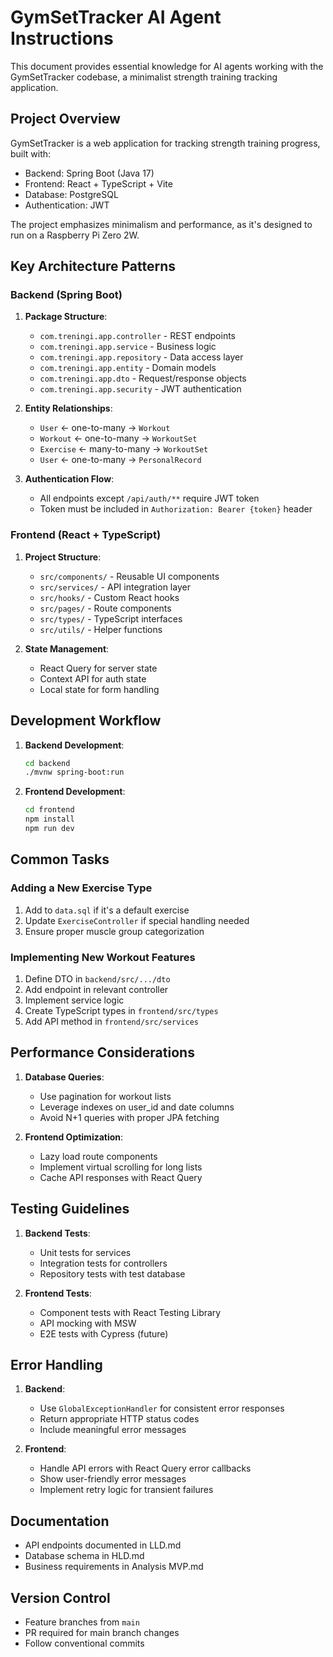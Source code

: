 # GymSetTracker AI Agent Instructions

This document provides essential knowledge for AI agents working with the GymSetTracker codebase, a minimalist strength training tracking application.

## Project Overview

GymSetTracker is a web application for tracking strength training progress, built with:
- Backend: Spring Boot (Java 17)
- Frontend: React + TypeScript + Vite
- Database: PostgreSQL
- Authentication: JWT

The project emphasizes minimalism and performance, as it's designed to run on a Raspberry Pi Zero 2W.

## Key Architecture Patterns

### Backend (Spring Boot)

1. **Package Structure**:
   - `com.treningi.app.controller` - REST endpoints
   - `com.treningi.app.service` - Business logic
   - `com.treningi.app.repository` - Data access layer
   - `com.treningi.app.entity` - Domain models
   - `com.treningi.app.dto` - Request/response objects
   - `com.treningi.app.security` - JWT authentication

2. **Entity Relationships**:
   - `User` ← one-to-many → `Workout`
   - `Workout` ← one-to-many → `WorkoutSet`
   - `Exercise` ← many-to-many → `WorkoutSet`
   - `User` ← one-to-many → `PersonalRecord`

3. **Authentication Flow**:
   - All endpoints except `/api/auth/**` require JWT token
   - Token must be included in `Authorization: Bearer {token}` header

### Frontend (React + TypeScript)

1. **Project Structure**:
   - `src/components/` - Reusable UI components
   - `src/services/` - API integration layer
   - `src/hooks/` - Custom React hooks
   - `src/pages/` - Route components
   - `src/types/` - TypeScript interfaces
   - `src/utils/` - Helper functions

2. **State Management**:
   - React Query for server state
   - Context API for auth state
   - Local state for form handling

## Development Workflow

1. **Backend Development**:
   ```bash
   cd backend
   ./mvnw spring-boot:run
   ```

2. **Frontend Development**:
   ```bash
   cd frontend
   npm install
   npm run dev
   ```

## Common Tasks

### Adding a New Exercise Type

1. Add to `data.sql` if it's a default exercise
2. Update `ExerciseController` if special handling needed
3. Ensure proper muscle group categorization

### Implementing New Workout Features

1. Define DTO in `backend/src/.../dto`
2. Add endpoint in relevant controller
3. Implement service logic
4. Create TypeScript types in `frontend/src/types`
5. Add API method in `frontend/src/services`

## Performance Considerations

1. **Database Queries**:
   - Use pagination for workout lists
   - Leverage indexes on user_id and date columns
   - Avoid N+1 queries with proper JPA fetching

2. **Frontend Optimization**:
   - Lazy load route components
   - Implement virtual scrolling for long lists
   - Cache API responses with React Query

## Testing Guidelines

1. **Backend Tests**:
   - Unit tests for services
   - Integration tests for controllers
   - Repository tests with test database

2. **Frontend Tests**:
   - Component tests with React Testing Library
   - API mocking with MSW
   - E2E tests with Cypress (future)

## Error Handling

1. **Backend**:
   - Use `GlobalExceptionHandler` for consistent error responses
   - Return appropriate HTTP status codes
   - Include meaningful error messages

2. **Frontend**:
   - Handle API errors with React Query error callbacks
   - Show user-friendly error messages
   - Implement retry logic for transient failures

## Documentation

- API endpoints documented in LLD.md
- Database schema in HLD.md
- Business requirements in Analysis MVP.md

## Version Control

- Feature branches from `main`
- PR required for main branch changes
- Follow conventional commits